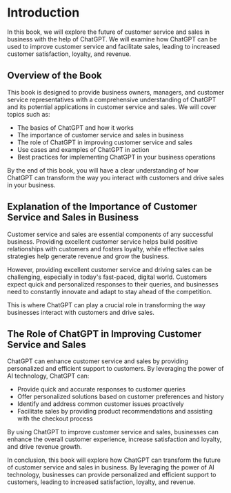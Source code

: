 Introduction
============

In this book, we will explore the future of customer service and sales in business with the help of ChatGPT. We will examine how ChatGPT can be used to improve customer service and facilitate sales, leading to increased customer satisfaction, loyalty, and revenue.

Overview of the Book
--------------------

This book is designed to provide business owners, managers, and customer service representatives with a comprehensive understanding of ChatGPT and its potential applications in customer service and sales. We will cover topics such as:

* The basics of ChatGPT and how it works
* The importance of customer service and sales in business
* The role of ChatGPT in improving customer service and sales
* Use cases and examples of ChatGPT in action
* Best practices for implementing ChatGPT in your business operations

By the end of this book, you will have a clear understanding of how ChatGPT can transform the way you interact with customers and drive sales in your business.

Explanation of the Importance of Customer Service and Sales in Business
-----------------------------------------------------------------------

Customer service and sales are essential components of any successful business. Providing excellent customer service helps build positive relationships with customers and fosters loyalty, while effective sales strategies help generate revenue and grow the business.

However, providing excellent customer service and driving sales can be challenging, especially in today's fast-paced, digital world. Customers expect quick and personalized responses to their queries, and businesses need to constantly innovate and adapt to stay ahead of the competition.

This is where ChatGPT can play a crucial role in transforming the way businesses interact with customers and drive sales.

The Role of ChatGPT in Improving Customer Service and Sales
-----------------------------------------------------------

ChatGPT can enhance customer service and sales by providing personalized and efficient support to customers. By leveraging the power of AI technology, ChatGPT can:

* Provide quick and accurate responses to customer queries
* Offer personalized solutions based on customer preferences and history
* Identify and address common customer issues proactively
* Facilitate sales by providing product recommendations and assisting with the checkout process

By using ChatGPT to improve customer service and sales, businesses can enhance the overall customer experience, increase satisfaction and loyalty, and drive revenue growth.

In conclusion, this book will explore how ChatGPT can transform the future of customer service and sales in business. By leveraging the power of AI technology, businesses can provide personalized and efficient support to customers, leading to increased satisfaction, loyalty, and revenue.
